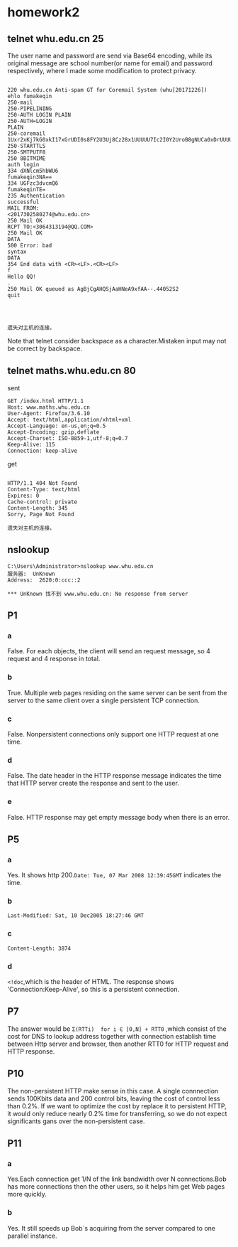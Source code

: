 # homework2

## telnet whu.edu.cn 25

The user name and password are send via Base64 encoding, while its original message are school number(or name for email) and password respectively, where I made some modification to protect privacy.
```

220 whu.edu.cn Anti-spam GT for Coremail System (whu[20171226])                                                         
ehlo fumakeqin                                                                                                          
250-mail                                                                                                                
250-PIPELINING   
250-AUTH LOGIN PLAIN                                                                                                    
250-AUTH=LOGIN 
PLAIN                                                                                                    
250-coremail 
1Uxr2xKj7kG0xkI17xGrUDI0s8FY2U3Uj8Cz28x1UUUUU7Ic2I0Y2UroB8gNUCa0xDrUUUUj                                   
250-STARTTLS                 
250-SMTPUTF8                                                                                                            
250 8BITMIME     
auth login                                                                                                              
334 dXNlcm5hbWU6 
fumakeqin3NA==                                                                                                    
334 UGFzc3dvcmQ6       
fumakeqinTE=                                                                                                        
235 Authentication 
successful                                                                                           
MAIL FROM:
<2017302580274@whu.edu.cn>                                                                                    
250 Mail OK               
RCPT TO:<3064313194@QQ.COM>                                                                                             
250 Mail OK     
DATA                                                                                                                    
500 Error: bad 
syntax                                                                                                  
DATA                           
354 End data with <CR><LF>.<CR><LF>                                                                                     
f               
Hello QQ!                                                                                                               
.               
250 Mail OK queued as AgBjCgAHQSjAaHNeA9xfAA--.44052S2                                                      
quit    




遗失对主机的连接。

```
Note that telnet consider backspace as a character.Mistaken input may not be correct by backspace.


## telnet maths.whu.edu.cn 80

sent
```
GET /index.html HTTP/1.1
Host: www.maths.whu.edu.cn
User-Agent: Firefox/3.6.10
Accept: text/html,application/xhtml+xml
Accept-Language: en-us,en;q=0.5
Accept-Encoding: gzip,deflate
Accept-Charset: ISO-8859-1,utf-8;q=0.7
Keep-Alive: 115
Connection: keep-alive

```

get
```

HTTP/1.1 404 Not Found                                                                                                  
Content-Type: text/html                                                                                                 
Expires: 0                                                                                                              
Cache-control: private                                                                                                  
Content-Length: 345                                                                                                                                                                                                                             
Sorry, Page Not Found

遗失对主机的连接。
```


## nslookup

```
C:\Users\Administrator>nslookup www.whu.edu.cn
服务器:  UnKnown
Address:  2620:0:ccc::2

*** UnKnown 找不到 www.whu.edu.cn: No response from server
```

## P1

### a

False. For each objects, the client will send an request message, so 4 request and 4 response in total. 

### b

True. Multiple web pages residing on the same server can be sent from the server to the same client over a single persistent TCP connection.

### c

False. Nonpersistent connections only support one HTTP request at one time.

### d

False. The date header in the HTTP response message indicates the time that HTTP server create the response and sent to the user.

### e

False. HTTP response may get empty message body when there is an error.

## P5

### a

Yes.  It shows http 200.`Date: Tue, 07 Mar 2008 12:39:45GMT` indicates the time.

### b

`Last-Modified: Sat, 10 Dec2005 18:27:46 GMT`

### c

`Content-Length: 3874`

### d

`<!doc`,which is the header of HTML. The response shows 'Connection:Keep-Alive', so this is a persistent connection.

## P7

The answer would be
`Σ(RTTi)  for i ∈ [0,N] + RTT0` ,which consist of the cost for DNS to lookup address together with connection establish time between Http server and browser, then another RTT0 for HTTP request and HTTP response.

## P10

The non-persistent HTTP make sense in this case. A single connnection sends 100Kbits data and 200 control bits, leaving the cost of control less than 0.2%. If we want to optimize the cost by replace it to persistent HTTP, it would only reduce nearly 0.2% time for transferring, so we do not expect significants gans over the non-persistent case.

## P11

### a

Yes.Each connection get 1/N of the link bandwidth over N connections.Bob has more connections then the other users, so it helps him get Web pages more quickly.

### b

Yes. It still speeds up Bob`s acquiring from the server compared to one parallel instance.
